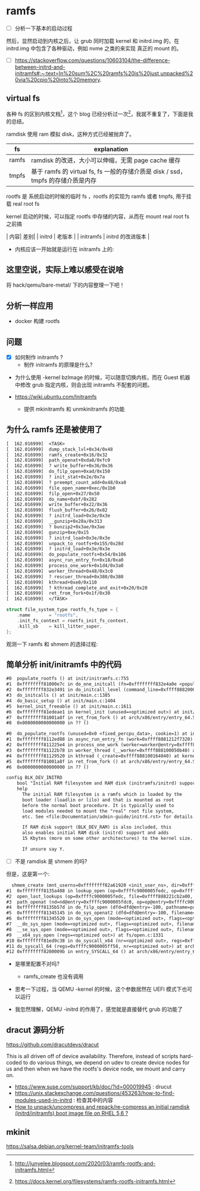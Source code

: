 # ramfs

- [ ] 分析一下基本的启动过程

然后，显然启动到内核之后，让 grub 同时加载 kernel 和 initrd.img 的，在 initrd.img 中包含了各种驱动，例如 nvme 之类的来实现
真正的 mount 的。

- [ ] https://stackoverflow.com/questions/10603104/the-difference-between-initrd-and-initramfs#:~:text=In%20sum%2C%20ramfs%20is%20just,unpacked%20via%20cpio%20into%20memory.

## virtual fs
各种 fs 的区别内核文档[^1]，这个 blog 已经分析过一次[^2]，我就不重复了，下面是我的总结。

ramdisk 使用 ram 模拟 disk，这种方式已经被抛弃了。

| fs        | explanation                                                                       |
|-----------|-----------------------------------------------------------------------------------|
| ramfs     | ramdisk 的改进，大小可以伸缩，无需 page cache 缓存                                |
| tmpfs     | 基于 ramfs 的 virtual fs, fs 一般的存储介质是 disk / ssd，tmpfs 的存储介质是内存  |

rootfs 是 系统启动的时候的临时 fs ，rootfs 的实现为 ramfs 或者 tmpfs, 用于挂载 real root fs

kernel 启动的时候，可以指定 rootfs 中存储的内容，从而在 mount real root fs 之前搞

| 内容|  差别|
| initrd    | 老版本  |
| initramfs | initrd 的改进版本                                                                 |

- 内核应该一开始就是运行在 initramfs 上的:

## 这里空说，实际上难以感受在说啥
将 hack/qemu/bare-metal/ 下的内容整理一下吧！

## 分析一样应用
- docker 构建 rootfs

## 问题
- [x] 如何制作 initramfs ?
  - 制作 initramfs 的原理是什么?
- 为什么使用 -kernel bzImage 的时候，可以随意切换内核，而在 Guest 机器中修改 grub 指定内核，则会出现 initramfs 不配套的问题。

- https://wiki.ubuntu.com/Initramfs
  - 提供 mkinitramfs 和 unmkinitramfs 的功能

## 为什么 ramfs 还是被使用了
```txt
[  162.016999]  <TASK>
[  162.016999]  dump_stack_lvl+0x34/0x48
[  162.016999]  ramfs_create+0x16/0x32
[  162.016999]  path_openat+0xda8/0xfc0
[  162.016999]  ? write_buffer+0x36/0x36
[  162.016999]  do_filp_open+0xad/0x150
[  162.016999]  ? init_stat+0x2e/0x7a
[  162.016999]  ? preempt_count_add+0x48/0xa0
[  162.016999]  file_open_name+0xec/0x1b0
[  162.016999]  filp_open+0x27/0x50
[  162.016999]  do_name+0xbf/0x282
[  162.016999]  write_buffer+0x22/0x36
[  162.016999]  flush_buffer+0x26/0x82
[  162.016999]  ? initrd_load+0x3e/0x3e
[  162.016999]  __gunzip+0x28a/0x313
[  162.016999]  ? bunzip2+0x3ae/0x3ae
[  162.016999]  gunzip+0xe/0x15
[  162.016999]  ? initrd_load+0x3e/0x3e
[  162.016999]  unpack_to_rootfs+0x155/0x28d
[  162.016999]  ? initrd_load+0x3e/0x3e
[  162.016999]  do_populate_rootfs+0x54/0x106
[  162.016999]  async_run_entry_fn+0x18/0xa0
[  162.016999]  process_one_work+0x1d4/0x3a0
[  162.016999]  worker_thread+0x48/0x3c0
[  162.016999]  ? rescuer_thread+0x380/0x380
[  162.016999]  kthread+0xe0/0x110
[  162.016999]  ? kthread_complete_and_exit+0x20/0x20
[  162.016999]  ret_from_fork+0x1f/0x30
[  162.016999]  </TASK>
```


```c
struct file_system_type rootfs_fs_type = {
    .name       = "rootfs",
    .init_fs_context = rootfs_init_fs_context,
    .kill_sb    = kill_litter_super,
};
```

观测一下 ramfs 和 shmem 的选择过程:

## 简单分析 init/initramfs 中的代码

```txt
#0  populate_rootfs () at init/initramfs.c:755
#1  0xffffffff81000e7c in do_one_initcall (fn=0xffffffff832e4a0e <populate_rootfs>) at init/main.c:1296
#2  0xffffffff832e3491 in do_initcall_level (command_line=0xffff8882000fd3c0 "root", level=5) at init/main.c:1369
#3  do_initcalls () at init/main.c:1385
#4  do_basic_setup () at init/main.c:1404
#5  kernel_init_freeable () at init/main.c:1611
#6  0xffffffff81edeae1 in kernel_init (unused=<optimized out>) at init/main.c:1500
#7  0xffffffff81001a8f in ret_from_fork () at arch/x86/entry/entry_64.S:306
#8  0x0000000000000000 in ?? ()
```

```txt
#0  do_populate_rootfs (unused=0x0 <fixed_percpu_data>, cookie=1) at init/initramfs.c:699
#1  0xffffffff8112ed88 in async_run_entry_fn (work=0xffff8881212f7320) at kernel/async.c:127
#2  0xffffffff811225e4 in process_one_work (worker=worker@entry=0xffff888100050b40, work=0xffff8881212f7320) at kernel/workqueue.c:2289
#3  0xffffffff81122b78 in worker_thread (__worker=0xffff888100050b40) at kernel/workqueue.c:2436
#4  0xffffffff81129520 in kthread (_create=0xffff888100164040) at kernel/kthread.c:376
#5  0xffffffff81001a8f in ret_from_fork () at arch/x86/entry/entry_64.S:306
#6  0x0000000000000000 in ?? ()
```


```txt
config BLK_DEV_INITRD
    bool "Initial RAM filesystem and RAM disk (initramfs/initrd) support"
    help
      The initial RAM filesystem is a ramfs which is loaded by the
      boot loader (loadlin or lilo) and that is mounted as root
      before the normal boot procedure. It is typically used to
      load modules needed to mount the "real" root file system,
      etc. See <file:Documentation/admin-guide/initrd.rst> for details.

      If RAM disk support (BLK_DEV_RAM) is also included, this
      also enables initial RAM disk (initrd) support and adds
      15 Kbytes (more on some other architectures) to the kernel size.

      If unsure say Y.
```

- [ ] 不是 ramdisk 是 shmem 的吗?

但是，这是第一个:
```txt
  shmem_create (mnt_userns=0xffffffff82a61920 <init_user_ns>, dir=0xffff88822127b090, dentry=0xffff888222c950c0, mode=33188, excl=false) at mm/shmem.c:2952
#1  0xffffffff8135a408 in lookup_open (op=0xffffc9000005fedc, op=0xffffc9000005fedc, got_write=true, file=0xffff888221cb2a00, nd=0xffffc9000005fdc0) at fs/namei.c:3413
#2  open_last_lookups (op=0xffffc9000005fedc, file=0xffff888221cb2a00, nd=0xffffc9000005fdc0) at fs/namei.c:3481
#3  path_openat (nd=nd@entry=0xffffc9000005fdc0, op=op@entry=0xffffc9000005fedc, flags=flags@entry=65) at fs/namei.c:3688
#4  0xffffffff8135b57d in do_filp_open (dfd=dfd@entry=-100, pathname=pathname@entry=0xffff888221191000, op=op@entry=0xffffc9000005fedc) at fs/namei.c:3718
#5  0xffffffff81345145 in do_sys_openat2 (dfd=dfd@entry=-100, filename=<optimized out>, how=how@entry=0xffffc9000005ff18) at fs/open.c:1311
#6  0xffffffff81345520 in do_sys_open (mode=<optimized out>, flags=<optimized out>, filename=<optimized out>, dfd=-100) at fs/open.c:1327
#7  __do_sys_open (mode=<optimized out>, flags=<optimized out>, filename=<optimized out>) at fs/open.c:1335
#8  __se_sys_open (mode=<optimized out>, flags=<optimized out>, filename=<optimized out>) at fs/open.c:1331
#9  __x64_sys_open (regs=<optimized out>) at fs/open.c:1331
#10 0xffffffff81ed9c38 in do_syscall_x64 (nr=<optimized out>, regs=0xffffc9000005ff58) at arch/x86/entry/common.c:50
#11 do_syscall_64 (regs=0xffffc9000005ff58, nr=<optimized out>) at arch/x86/entry/common.c:80
#12 0xffffffff8200009b in entry_SYSCALL_64 () at arch/x86/entry/entry_64.S:120
```

- 是哪里配置不对吗?
  - ramfs_create 也没有调用

- 思考一下过程，当 QEMU -kernel 的时候，这个参数居然在 UEFI 模式下也可以运行

- 我忽然理解，QEMU -initrd 的作用了，感觉就是直接替代 grub 的功能了

## dracut 源码分析
https://github.com/dracutdevs/dracut

This is all driven off of device availability.  Therefore, instead of scripts hard-coded to do
various things, we depend on udev to create device nodes for us and
then when we have the rootfs's device node, we mount and carry on.

- https://www.suse.com/support/kb/doc/?id=000019945 : drucut
- https://unix.stackexchange.com/questions/453263/how-to-find-modules-used-in-initrd : 检查其中的内容
- [How to unpack/uncompress and repack/re-compress an initial ramdisk (initrd/initramfs) boot image file on RHEL 5,6 ?](https://access.redhat.com/solutions/24029)



## mkinit
https://salsa.debian.org/kernel-team/initramfs-tools

[^1]: http://junyelee.blogspot.com/2020/03/ramfs-rootfs-and-initramfs.html
[^2]: https://docs.kernel.org/filesystems/ramfs-rootfs-initramfs.html
